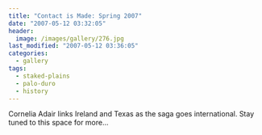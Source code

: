 ```yaml
---
title: "Contact is Made: Spring 2007"
date: "2007-05-12 03:32:05"
header:
  image: /images/gallery/276.jpg
last_modified: "2007-05-12 03:36:05"
categories:
  - gallery
tags:
  - staked-plains
  - palo-duro
  - history  
---
```


Cornelia Adair links Ireland and Texas as the saga goes international. Stay tuned to this space for more...
